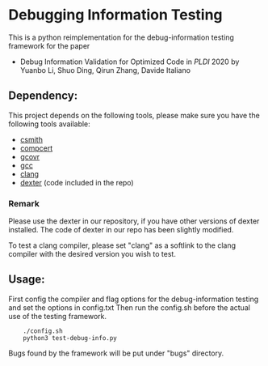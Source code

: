 # Debugging Information Testing

This is a python reimplementation for the debug-information testing framework for the paper 

- Debug Information Validation for Optimized Code in *PLDI* 2020 by Yuanbo Li, Shuo Ding, Qirun Zhang, Davide Italiano

## Dependency:
    
This project depends on the following tools, please make sure you have the following tools available:
        
- [csmith](https://embed.cs.utah.edu/csmith/) 
- [compcert](http://compcert.inria.fr/)
- [gcovr](https://gcovr.com/en/stable/)
- [gcc](https://gcc.gnu.org/)
- [clang](https://clang.llvm.org/)
- [dexter](https://github.com/llvm/llvm-project/tree/master/debuginfo-tests/dexter) (code included in the repo)

### Remark
Please use the dexter in our repository, if you have other versions of dexter installed. The code of dexter in our repo has been slightly modified.

To test a clang compiler, please set "clang" as a softlink to the clang compiler with the desired version you wish to test.

## Usage:
First config the compiler and flag options for the debug-information testing and set the options in config.txt
Then run the config.sh before the actual use of the testing framework.
```
    ./config.sh
    python3 test-debug-info.py
```
Bugs found by the framework will be put under "bugs" directory.
